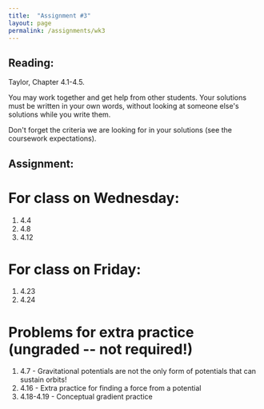 ```yaml
---
title:  "Assignment #3"
layout: page
permalink: /assignments/wk3
---
```


## Reading:  
Taylor, Chapter 4.1-4.5.

You may work together and get help from other students. Your solutions must be written in your own words, without looking at someone else's solutions while you write them.

Don't forget the criteria we are looking for in your solutions (see the coursework expectations).

## Assignment:

# For class on Wednesday:

1. 4.4
2. 4.8
3. 4.12

# For class on Friday:

1. 4.23
2. 4.24

# Problems for extra practice (ungraded -- not required!)

1. 4.7 - Gravitational potentials are not the only form of potentials that can sustain orbits!
2. 4.16 - Extra practice for finding a force from a potential
3. 4.18-4.19 - Conceptual gradient practice
